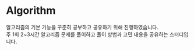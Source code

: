 # Algorithm

알고리즘의 기본 기능을 꾸준히 공부하고 공유하기 위해 진행하였습니다.\
주 1회 2~3시간 알고리즘 문제를 풀이하고 풀이 방법과 고민 내용을 공유하는 스터디입니다.
